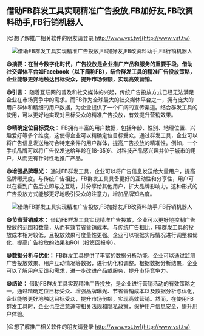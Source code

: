 ## **借助FB群发工具实现精准广告投放,FB加好友,FB改资料助手,FB行销机器人**

[😍想了解推广相关软件的朋友请登录 http://www.vst.tw](http://www.vst.tw)

 <center><img src="https://vst.tw/MP4/tuiguang/png/0.png" alt="借助FB群发工具实现精准广告投放,FB加好友,FB改资料助手,FB行销机器人"></center>

**😄摘要：在当今数字化时代，广告投放是企业推广产品和服务的重要手段。借助社交媒体平台如Facebook（以下简称FB），结合群发工具的精准广告投放策略，企业能够更好地触达目标受众，提升市场份额，实现高效营销。**

**😄引言：**
随着互联网的普及和社交媒体的兴起，传统广告投放方式已经无法满足企业在市场竞争中的需求。而FB作为全球最大的社交媒体平台之一，拥有庞大的用户群体和精细的用户数据，为企业提供了一个广阔的宣传渠道。结合群发工具的使用，可以更好地实现对目标受众的精准广告投放，有效提升营销效果。

**😄精确定位目标受众：**
FB拥有丰富的用户数据，包括年龄、性别、地理位置、兴趣爱好等多个维度，这使得企业可以精确定位目标受众。通过群发工具，企业可以将广告信息发送给符合特定条件的用户群体，提高广告投放的精准性。例如，一个手机品牌可以将广告仅发送给年龄在18-35岁、对科技产品感兴趣并位于城市的用户，从而更有针对性地推广产品。

**😄增强品牌曝光：**
通过FB群发工具，企业可以将广告信息发送给大量用户，提高品牌曝光度。与传统广告相比，FB群发工具具备更好的互动性和分享性，用户可以在看到广告后立即与之互动，并分享给其他用户，扩大品牌影响力。这种形式的广告投放方式能够更好地吸引受众的注意力，增加品牌知名度。

 <center><img src="https://vst.tw/MP4/tuiguang/png/8.png" alt="借助FB群发工具实现精准广告投放,FB加好友,FB改资料助手,FB行销机器人"></center>

**😄节省营销成本：**
借助FB群发工具实现精准广告投放，企业可以更好地控制广告投放的范围和数量，从而有效节省营销成本。与传统广告相比，FB群发工具的投放成本相对较低，且投放效果可度量性更强。企业可以根据实际情况进行调整和优化，提高广告投放的效果和ROI（投资回报率）。

**😄数据分析与优化：**
FB群发工具提供了丰富的数据分析功能，企业可以通过监测广告投放效果、用户互动情况等数据，进行优化和调整。根据数据分析结果，企业可以了解用户反馈和需求，进一步改进产品或服务，提升市场竞争力。

**😄结论：**
借助FB群发工具实现精准广告投放，是企业进行营销活动的有效策略之一。通过精确定位目标受众、增强品牌曝光、节省营销成本以及数据分析与优化，企业能够更好地触达目标受众，提升市场份额，实现高效营销。然而，在使用FB群发工具时，企业也应注意遵守相关法规和隐私政策，保护用户信息安全，提升用户体验。

[😍想了解推广相关软件的朋友请登录 http://www.vst.tw](http://www.vst.tw)



